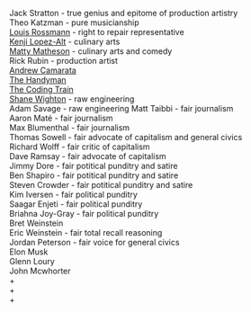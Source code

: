 <link href="../css/dark_theme.css" rel="stylesheet" />

Jack Stratton - true genius and epitome of production artistry  
Theo Katzman - pure musicianship  
[Louis Rossmann](https://www.youtube.com/@rossmanngroup) - right to repair representative  
[Kenji Lopez-Alt](https://www.youtube.com/@JKenjiLopezAlt) - culinary arts  
[Matty Matheson](https://www.youtube.com/@mattymatheson) - culinary arts and comedy  
Rick Rubin - production artist  
[Andrew Camarata](https://www.youtube.com/@AndrewCamarata)  
[The Handyman](https://www.youtube.com/@TheHandyman1)  
[The Coding Train](https://www.youtube.com/@TheCodingTrain)  
[Shane Wighton](https://www.youtube.com/channel/UCj1VqrHhDte54oLgPG4xpuQ) - raw engineering  
Adam Savage - raw engineering
Matt Taibbi - fair journalism  
Aaron Maté - fair journalism  
Max Blumenthal - fair journalism  
Thomas Sowell - fair advocate of capitalism and general civics  
Richard Wolff - fair critic of capitalism  
Dave Ramsay - fair advocate of capitalism  
Jimmy Dore - fair potitical punditry and satire  
Ben Shapiro - fair potitical punditry and satire  
Steven Crowder - fair potitical punditry and satire  
Kim Iversen - fair political punditry  
Saagar Enjeti - fair political punditry  
Briahna Joy-Gray - fair political punditry  
Bret Weinstein  
Eric Weinstein - fair total recall reasoning  
Jordan Peterson - fair voice for general civics  
Elon Musk  
Glenn Loury  
John Mcwhorter  
+  
+  
+  
